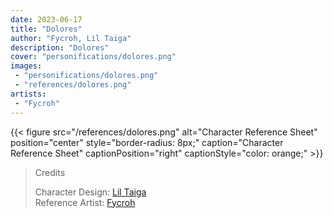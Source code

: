 ```yaml
---
date: 2023-06-17
title: "Dolores"
author: "Fycroh, Lil Taiga"
description: "Dolores"
cover: "personifications/dolores.png"
images:
 - "personifications/dolores.png"
 - "references/dolores.png"
artists:
 - "Fycroh"
---
```

{{< figure src="/references/dolores.png" alt="Character Reference Sheet" position="center" style="border-radius: 8px;" caption="Character Reference Sheet" captionPosition="right" captionStyle="color: orange;" >}}
>Credits
>
>Character Design: [Lil Taiga](https://twitter.com/liltaiga4)  
>Reference Artist: [Fycroh](https://twitter.com/fycroh)  
